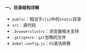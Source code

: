 #### 一、目录结构详解

- `public`：相当于`cli2`中的`static`目录
- `src`：源代码
- `.browserslistrc`：浏览器相关支持
- `.gitignore`：`git`忽略的文件
- `babel.config.js`：`ES`语法转换